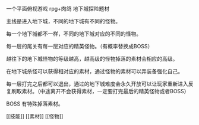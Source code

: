 一个平面俯视游戏 rpg+肉鸽 地下城探险题材

主线是进入地下城，不同的地下城有不同的怪物。

每一个地下城都不一样，不同的地下城对应的不同的怪物。

每一层的尾关有每一层对应的精英怪物。（有概率替换成BOSS）

越往下的地下城怪物的等级越高，越高级的怪物掉落的素材会相应的高级。

在地下城杀怪可以获得相对应的素材，通过怪物的素材可以弄装备强化自己。

每一层打完之后都可以退出，通过的地下城难度会永久开放可以让玩家重新进入反复刷取素材。（中途离开不会获得素材，一定要打完最后的精英怪物或者BOSS）

BOSS 有特殊掉落素材。

[[技能]] [[素材]] [[怪物]]
